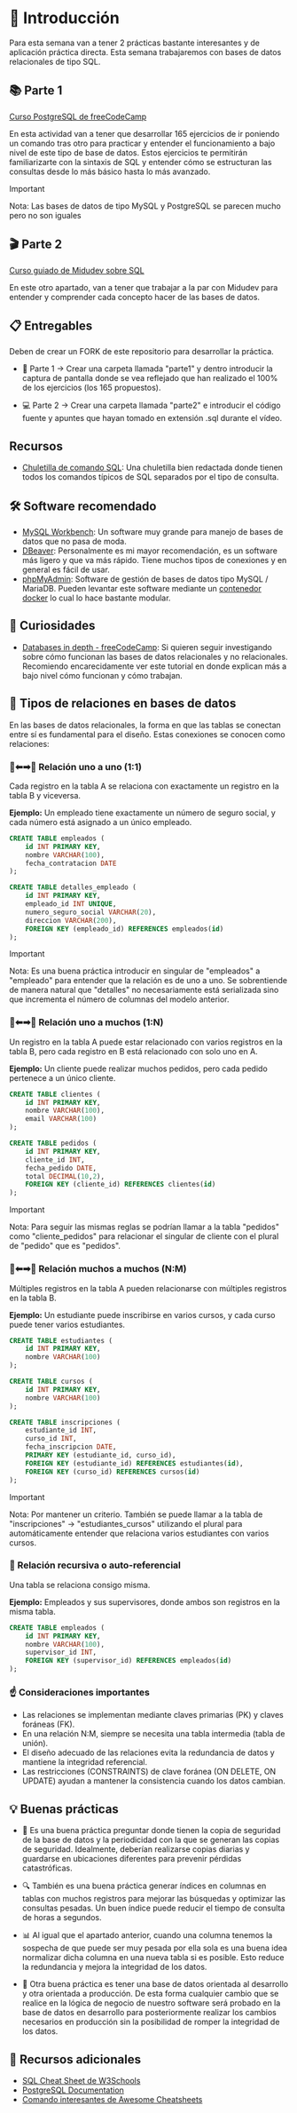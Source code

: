 # 🚀 Introducción

Para esta semana van a tener 2 prácticas bastante interesantes y de aplicación práctica directa. Esta semana trabajaremos con bases de datos relacionales de tipo SQL.

## 📚 Parte 1

[Curso PostgreSQL de freeCodeCamp](https://www.freecodecamp.org/learn/relational-database/learn-relational-databases-by-building-a-database-of-video-game-characters/build-a-database-of-video-game-characters)

En esta actividad van a tener que desarrollar 165 ejercicios de ir poniendo un comando tras otro para practicar y entender el funcionamiento a bajo nivel de este tipo de base de datos. Estos ejercicios te permitirán familiarizarte con la sintaxis de SQL y entender cómo se estructuran las consultas desde lo más básico hasta lo más avanzado.

> [!IMPORTANT]
> Nota: Las bases de datos de tipo MySQL y PostgreSQL se parecen mucho pero no son iguales

## 🎬 Parte 2

[Curso guiado de Midudev sobre SQL](https://www.youtube.com/watch?v=96s2i-H7e0w&ab_channel=midulive)

En este otro apartado, van a tener que trabajar a la par con Midudev para entender y comprender cada concepto hacer de las bases de datos.

## 📋 Entregables

Deben de crear un FORK de este repositorio para desarrollar la práctica.

- 📸 Parte 1 -> Crear una carpeta llamada "parte1" y dentro introducir la captura de pantalla donde se vea reflejado que han realizado el 100% de los ejercicios (los 165 propuestos).

- 💻 Parte 2 -> Crear una carpeta llamada "parte2" e introducir el código fuente y apuntes que hayan tomado en extensión .sql durante el vídeo.

## Recursos

- [Chuletilla de comando SQL](./docs/SQL-cheat-sheet.pdf): Una chuletilla bien redactada donde tienen todos los comandos típicos de SQL separados por el tipo de consulta.

## 🛠️ Software recomendado

- [MySQL Workbench](https://dev.mysql.com/downloads/workbench/): Un software muy grande para manejo de bases de datos que no pasa de moda.
- [DBeaver](https://dbeaver.io/download/): Personalmente es mi mayor recomendación, es un software más ligero y que va más rápido. Tiene muchos tipos de conexiones y en general es fácil de usar.
- [phpMyAdmin](https://www.phpmyadmin.net/downloads/): Software de gestión de bases de datos tipo MySQL / MariaDB. Pueden levantar este software mediante un [contenedor docker](https://hub.docker.com/_/phpmyadmin) lo cual lo hace bastante modular.


## 🧠 Curiosidades

- [Databases in depth - freeCodeCamp](https://www.youtube.com/watch?v=pPqazMTzNOM&t=2358s&ab_channel=freeCodeCamp.org): Si quieren seguir investigando sobre cómo funcionan las bases de datos relacionales y no relacionales. Recomiendo encarecidamente ver este tutorial en donde explican más a bajo nivel cómo funcionan y cómo trabajan.

## 🔗 Tipos de relaciones en bases de datos

En las bases de datos relacionales, la forma en que las tablas se conectan entre sí es fundamental para el diseño. Estas conexiones se conocen como relaciones:

### 👤⬅➡👤 Relación uno a uno (1:1)

Cada registro en la tabla A se relaciona con exactamente un registro en la tabla B y viceversa.

**Ejemplo:** Un empleado tiene exactamente un número de seguro social, y cada número está asignado a un único empleado.

```sql
CREATE TABLE empleados (
    id INT PRIMARY KEY,
    nombre VARCHAR(100),
    fecha_contratacion DATE
);

CREATE TABLE detalles_empleado (
    id INT PRIMARY KEY,
    empleado_id INT UNIQUE,
    numero_seguro_social VARCHAR(20),
    direccion VARCHAR(200),
    FOREIGN KEY (empleado_id) REFERENCES empleados(id)
);
```
> [!IMPORTANT]
> Nota: Es una buena práctica introducir en singular de "empleados" a "empleado" para entender que la relación es de uno a uno. Se sobrentiende de manera natural que "detalles" no necesariamente está serializada sino que incrementa el número de columnas del modelo anterior.

### 👤⬅➡👥 Relación uno a muchos (1:N)

Un registro en la tabla A puede estar relacionado con varios registros en la tabla B, pero cada registro en B está relacionado con solo uno en A.

**Ejemplo:** Un cliente puede realizar muchos pedidos, pero cada pedido pertenece a un único cliente.

```sql
CREATE TABLE clientes (
    id INT PRIMARY KEY,
    nombre VARCHAR(100),
    email VARCHAR(100)
);

CREATE TABLE pedidos (
    id INT PRIMARY KEY,
    cliente_id INT,
    fecha_pedido DATE,
    total DECIMAL(10,2),
    FOREIGN KEY (cliente_id) REFERENCES clientes(id)
);
```
> [!IMPORTANT]
> Nota: Para seguir las mismas reglas se podrían llamar a la tabla "pedidos" como "cliente_pedidos" para relacionar el singular de cliente con el plural de "pedido" que es "pedidos".

### 👥⬅➡👥 Relación muchos a muchos (N:M)

Múltiples registros en la tabla A pueden relacionarse con múltiples registros en la tabla B.

**Ejemplo:** Un estudiante puede inscribirse en varios cursos, y cada curso puede tener varios estudiantes.

```sql
CREATE TABLE estudiantes (
    id INT PRIMARY KEY,
    nombre VARCHAR(100)
);

CREATE TABLE cursos (
    id INT PRIMARY KEY,
    nombre VARCHAR(100)
);

CREATE TABLE inscripciones (
    estudiante_id INT,
    curso_id INT,
    fecha_inscripcion DATE,
    PRIMARY KEY (estudiante_id, curso_id),
    FOREIGN KEY (estudiante_id) REFERENCES estudiantes(id),
    FOREIGN KEY (curso_id) REFERENCES cursos(id)
);
```
> [!IMPORTANT]
> Nota: Por mantener un criterio. También se puede llamar a la tabla de "inscripciones" -> "estudiantes_cursos" utilizando el plural para automáticamente entender que relaciona varios estudiantes con varios cursos.

### 🌲 Relación recursiva o auto-referencial

Una tabla se relaciona consigo misma.

**Ejemplo:** Empleados y sus supervisores, donde ambos son registros en la misma tabla.

```sql
CREATE TABLE empleados (
    id INT PRIMARY KEY,
    nombre VARCHAR(100),
    supervisor_id INT,
    FOREIGN KEY (supervisor_id) REFERENCES empleados(id)
);
```

### ☝️ Consideraciones importantes

- Las relaciones se implementan mediante claves primarias (PK) y claves foráneas (FK).
- En una relación N:M, siempre se necesita una tabla intermedia (tabla de unión).
- El diseño adecuado de las relaciones evita la redundancia de datos y mantiene la integridad referencial.
- Las restricciones (CONSTRAINTS) de clave foránea (ON DELETE, ON UPDATE) ayudan a mantener la consistencia cuando los datos cambian.

## 💡 Buenas prácticas

- 🔄 Es una buena práctica preguntar donde tienen la copia de seguridad de la base de datos y la periodicidad con la que se generan las copias de seguridad. Idealmente, deberían realizarse copias diarias y guardarse en ubicaciones diferentes para prevenir pérdidas catastróficas.

- 🔍 También es una buena práctica generar índices en columnas en tablas con muchos registros para mejorar las búsquedas y optimizar las consultas pesadas. Un buen índice puede reducir el tiempo de consulta de horas a segundos.

- 📊 Al igual que el apartado anterior, cuando una columna tenemos la sospecha de que puede ser muy pesada por ella sola es una buena idea normalizar dicha columna en una nueva tabla si es posible. Esto reduce la redundancia y mejora la integridad de los datos.

- 🔀 Otra buena práctica es tener una base de datos orientada al desarrollo y otra orientada a producción. De esta forma cualquier cambio que se realice en la lógica de negocio de nuestro software será probado en la base de datos en desarrollo para posteriormente realizar los cambios necesarios en producción sin la posibilidad de romper la integridad de los datos.

## 🧾​ Recursos adicionales

- [SQL Cheat Sheet de W3Schools](https://www.w3schools.com/sql/sql_ref_mysql.asp)
- [PostgreSQL Documentation](https://www.postgresql.org/docs/)
- [Comando interesantes de Awesome Cheatsheets](https://github.com/LeCoupa/awesome-cheatsheets/blob/master/databases/mysql.sh)
